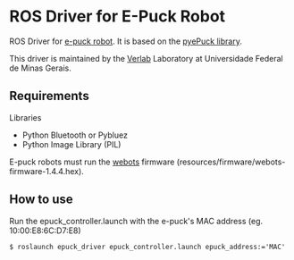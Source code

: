 ROS Driver for E-Puck Robot
============================

ROS Driver for [e-puck robot](http://www.e-puck.org/). 
It is based on the [pyePuck library](https://github.com/mmartinortiz/pyePuck).

This driver is maintained by the [Verlab](http://verlab.dcc.ufmg.br/) Laboratory at Universidade Federal de Minas Gerais.

Requirements
------------
Libraries

* Python Bluetooth or Pybluez
* Python Image Library (PIL)

E-puck robots must run the  [webots](www.cyberbotics.com) firmware (resources/firmware/webots-firmware-1.4.4.hex).


How to use
-----------

Run the epuck_controller.launch with the e-puck's  MAC address (eg. 10:00:E8:6C:D7:E8)

    $ roslaunch epuck_driver epuck_controller.launch epuck_address:='MAC'
